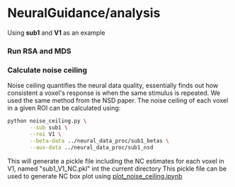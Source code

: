 # NeuralGuidance/analysis

Using **sub1** and **V1** as an example


### Run RSA and MDS



### Calculate noise ceiling
Noise ceiling quantifies the neural data quality, essentially finds out how consistent a voxel's response is 
when the same stimulus is repeated. We used the same method from the NSD paper. 
The noise ceiling of each voxel in a given ROI can be calculated using:
```bash
python noise_ceiling.py \
       --sub sub1 \
       --roi V1 \
       --beta-data ../neural_data_proc/sub1_betas \
       --aux-data ../neural_data_proc/sub1_nsd
```
This will generate a pickle file including the NC estimates for each voxel in V1, named "sub1_V1_NC.pkl" int the current directory
This pickle file can be used to generate NC box plot using [plot_noise_ceiling.ipynb](../plots/plot_noise_ceiling.ipynb)



